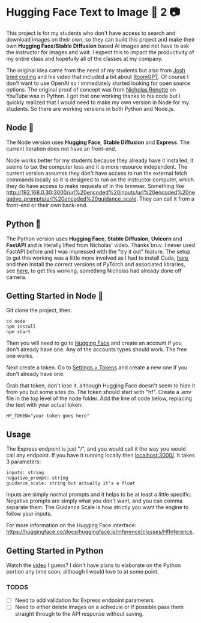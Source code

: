 # Hugging Face Text to Image :page_facing_up: 2 :camera:

This project is for my students who don't have access to search and download images on their own, so they can build this project and make their own **Hugging Face/Stable Diffusion** based AI images and not have to ask the instructor for images and wait. I expect this to impact the productivity of my entire class and hopefully all of the classes at my company.

The original idea came from the need of my students but also from [Josh tried coding](https://www.youtube.com/@joshtriedcoding) and his video that included a bit about [RoomGPT](https://www.youtube.com/watch?v=RvyCAdDmFaw). Of course I don't want to use OpenAI so I immediately started looking for open source options. The original proof of concept was from [Nicholas Renotte](https://www.youtube.com/@NicholasRenotte) on YouTube was in Python. I got that one working thanks to his code but I quickly realized that I would need to make my own version in Node for my students. So there are working versions in both Python and Node.js.

## Node :rocket:
The Node version uses **Hugging Face**, **Stable Diffusion** and **Express**. The current iteration does not have an front-end.

Node works better for my students because they already have it installed, it seems to tax the computer less and it is more resource independent. The current version assumes they don't have access to run the external fetch commands locally so it is designed to run on the instructor computer, which they do have access to make requests of in the browser. Something like http://192.168.0.30:3000/url%20encoded%20inputs/url%20encoded%20negative_prompts/url%20encoded%20guidance_scale. They can call it from a front-end or their own back-end.

## Python :snake:

The Python version uses **Hugging Face**, **Stable Diffusion**, **Uvicorn** and **FastAPI** and is literally lifted from Nicholas' video. Thanks bruv. I never used FastAPI before and I was impressed with the "try it out" feature. The setup to get this working was a little more involved as I had to install Cuda, [here](https://developer.nvidia.com/cuda-downloads), and then install the correct versions of PyTorch and associated libraries, see [here](https://pytorch.org/get-started/locally/), to get this working, something Nicholas had already done off camera.

## Getting Started in Node :rocket:

Git clone the project, then:
```
cd node
npm install
npm start
```

Then you will need to go to [Hugging Face](https://huggingface.co/) and create an account if you don't already have one. Any of the accounts types should work. The free one works.

Next create a token. Go to [Settings > Tokens](https://huggingface.co/settings/tokens)  and create a new one if you don't already have one.

Grab that token, don't lose it, although Hugging Face doesn't seem to hide it from you but some sites do. The token should start with "hf". Create a .env file in the top level of the node folder. Add the line of code below, replacing the text with your actual token:
```
HF_TOKEN="your token goes here"
```

## Usage

The Express endpoint is just "/", and you would call it the way you would call any endpoint. If you have it running locally then [localhost:3000/](localhost:3000/). It takes 3 parameters:
```
inputs: string
negative_prompt: string
guidance_scale: string but actually it's a float
```
Inputs are simply normal prompts and it helps to be at least a little specific. Negative prompts are simply what you don't want, and you can comma separate them. The Guidance Scale is how strictly you want the engine to follow your inputs.

For more information on the Hugging Face interface: https://huggingface.co/docs/huggingface.js/inference/classes/HfInference.


## Getting Started in Python
Watch the [video](https://www.youtube.com/watch?v=3l16wCsDglU) I guess? I don't have plans to elaborate on the Python portion any time soon, although I would love to at some point.


### TODOS
- [ ] Need to add validation for Express endpoint parameters
- [ ] Need to either delete images on a schedule or if possible pass them straight through to the API response without saving.
